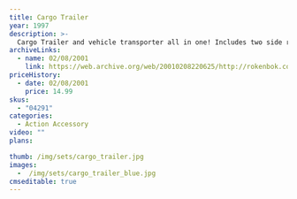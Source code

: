 ```yaml
---
title: Cargo Trailer
year: 1997
description: >-
  Cargo Trailer and vehicle transporter all in one! Includes two side rails for transporting cargo and hidden ramps that pull out for vehicle transportation. Hooks up to all Rokenbok RC vehicles through auto-hitch.
archiveLinks:
  - name: 02/08/2001
    link: https://web.archive.org/web/20010208220625/http://rokenbok.com/catalog/pd_rcv_trailer.html
priceHistory:
  - date: 02/08/2001
    price: 14.99
skus:
  - "04291"
categories: 
  - Action Accessory
video: ""
plans:

thumb: /img/sets/cargo_trailer.jpg
images:
  -  /img/sets/cargo_trailer_blue.jpg
cmseditable: true
---
```

